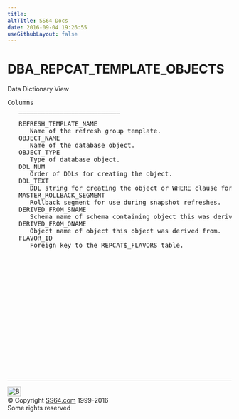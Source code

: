 ```yaml
---
title:
altTitle: SS64 Docs
date: 2016-09-04 19:26:55
useGithubLayout: false
---
```

<!-- #BeginLibraryItem "/Library/head_orad.lbi" --><!-- #EndLibraryItem --><h1>DBA_REPCAT_TEMPLATE_OBJECTS </h1><p> Data Dictionary View </p> 
 
<pre>Columns
   ___________________________
 
   REFRESH_TEMPLATE_NAME
      Name of the refresh group template.
   OBJECT_NAME
      Name of the database object.
   OBJECT_TYPE
      Type of database object.
   DDL_NUM
      Order of DDLs for creating the object.
   DDL_TEXT
      DDL string for creating the object or WHERE clause for snapshot query.
   MASTER_ROLLBACK_SEGMENT
      Rollback segment for use during snapshot refreshes.
   DERIVED_FROM_SNAME
      Schema name of schema containing object this was derived from.
   DERIVED_FROM_ONAME
      Object name of object this object was derived from.
   FLAVOR_ID
      Foreign key to the REPCAT$_FLAVORS table.

</pre><!-- #BeginLibraryItem "/Library/foot_orad.lbi" --><p>
<!-- oracle-footer -->
<ins class="adsbygoogle" style="display:inline-block;width:300px;height:250px" data-ad-client="ca-pub-6140977852749469" data-ad-slot="4275490898"></ins>
<script>
(adsbygoogle = window.adsbygoogle || []).push({});
</script></p>
<hr>
<div id="bl" class="footer"><a href="DBA_REPCAT_TEMPLATE_OBJECTS.html#"><img src="../images/top.png" width="30" height="22" alt="Back to the Top"></a></div>
<div id="br" class="footer, tagline">© Copyright <a href="../index.html">SS64.com</a> 1999-2016<br>
Some rights reserved</div>
<!-- #EndLibraryItem -->

